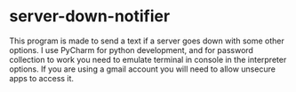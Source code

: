 # server-down-notifier
This program is made to send a text if a server goes down with some other options.
I use PyCharm for python development, and for password collection to work you need to emulate terminal in console in the interpreter options.
If you are using a gmail account you will need to allow unsecure apps to access it.

